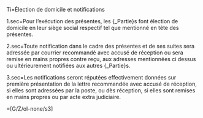 Ti=Élection de domicile et notifications

1.sec=Pour l’exécution des présentes, les {_Partie}s font élection de domicile en leur siège social respectif tel que mentionné en tête des présentes.

2.sec=Toute notification dans le cadre des présentes et de ses suites sera adressée par courrier recommandé avec accusé de réception ou sera remise en mains propres contre reçu, aux adresses mentionnées ci dessus ou ultérieurement notifiées aux autres {_Partie}s.

3.sec=Les notifications seront réputées effectivement données sur première présentation de la lettre recommandée avec accusé de réception, si elles sont adressées par la poste, ou dès réception, si elles sont remises en mains propres ou par acte extra judiciaire.

=[G/Z/ol-none/s3]
